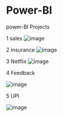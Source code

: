 # Power-BI
power-BI Projects

1 sales 
![image](https://github.com/user-attachments/assets/fc0dac6b-26e7-4780-a52f-1e17bab43f76)


2 Insurance
![image](https://github.com/user-attachments/assets/139cb28a-b17d-4945-9956-ec2d29361aa8)



3 Netflix
![image](https://github.com/user-attachments/assets/26e9a68d-5fa1-4021-aac0-38c0d9ac120c)



4 Feedback

![image](https://github.com/user-attachments/assets/5f4deb85-e5ea-451e-aad3-49a7500c2a83)


5 UPI 

![image](https://github.com/user-attachments/assets/534b716f-0b06-4385-8959-a9a5dcb108fb)


